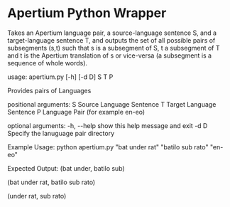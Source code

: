 Apertium Python Wrapper
======================

Takes an Apertium language pair, a source-language sentence S, and a target-language sentence T, and outputs the set of all possible pairs of subsegments (s,t) such that s is a subsegment of S, t a subsegment of T and t is the Apertium translation of s or vice-versa (a subsegment is a sequence of whole words).

usage: apertium.py [-h] [-d D] S T P

Provides pairs of Languages

positional arguments:
  S           Source Language Sentence
  T           Target Language Sentence
  P           Language Pair (for example en-eo)

optional arguments:
  -h, --help  show this help message and exit
  -d D        Specify the lanuguage pair directory

Example Usage:
python apertium.py "bat under rat" "batilo sub rato" "en-eo" 

Expected Output:
(bat under, batilo sub)

(bat under rat, batilo sub rato)

(under rat, sub rato)
